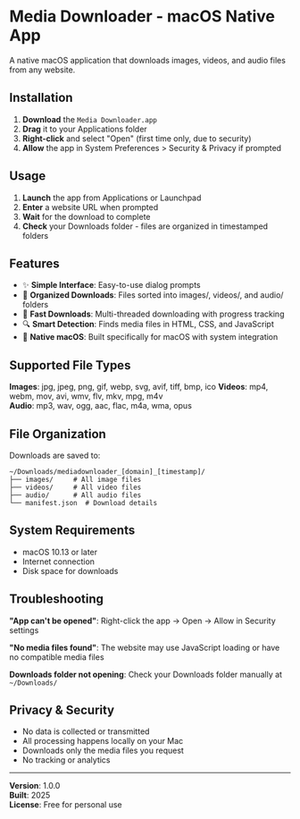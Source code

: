 # Media Downloader - macOS Native App

A native macOS application that downloads images, videos, and audio files from any website.

## Installation

1. **Download** the `Media Downloader.app` 
2. **Drag** it to your Applications folder
3. **Right-click** and select "Open" (first time only, due to security)
4. **Allow** the app in System Preferences > Security & Privacy if prompted

## Usage

1. **Launch** the app from Applications or Launchpad
2. **Enter** a website URL when prompted
3. **Wait** for the download to complete
4. **Check** your Downloads folder - files are organized in timestamped folders

## Features

- ✨ **Simple Interface**: Easy-to-use dialog prompts
- 📁 **Organized Downloads**: Files sorted into images/, videos/, and audio/ folders  
- 🚀 **Fast Downloads**: Multi-threaded downloading with progress tracking
- 🔍 **Smart Detection**: Finds media files in HTML, CSS, and JavaScript
- 📱 **Native macOS**: Built specifically for macOS with system integration

## Supported File Types

**Images**: jpg, jpeg, png, gif, webp, svg, avif, tiff, bmp, ico
**Videos**: mp4, webm, mov, avi, wmv, flv, mkv, mpg, m4v  
**Audio**: mp3, wav, ogg, aac, flac, m4a, wma, opus

## File Organization

Downloads are saved to:
```
~/Downloads/mediadownloader_[domain]_[timestamp]/
├── images/     # All image files
├── videos/     # All video files
├── audio/      # All audio files
└── manifest.json  # Download details
```

## System Requirements

- macOS 10.13 or later
- Internet connection
- Disk space for downloads

## Troubleshooting

**"App can't be opened"**: Right-click the app → Open → Allow in Security settings

**"No media files found"**: The website may use JavaScript loading or have no compatible media files

**Downloads folder not opening**: Check your Downloads folder manually at `~/Downloads/`

## Privacy & Security

- No data is collected or transmitted
- All processing happens locally on your Mac  
- Downloads only the media files you request
- No tracking or analytics

---

**Version**: 1.0.0  
**Built**: 2025  
**License**: Free for personal use